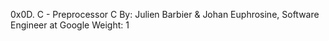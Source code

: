 0x0D. C - Preprocessor
C
 By: Julien Barbier & Johan Euphrosine, Software Engineer at Google
 Weight: 1
